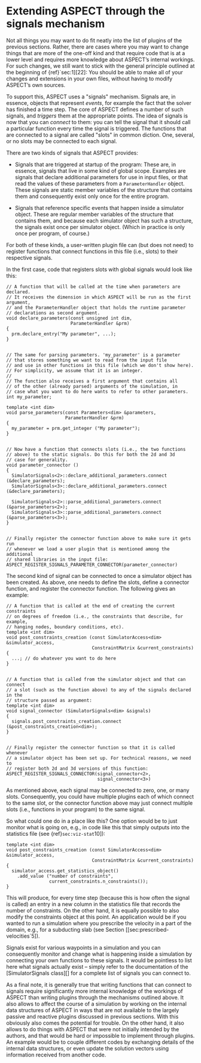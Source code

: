 # Extending ASPECT through the signals mechanism

Not all things you may want to do fit neatly into the list of plugins of the
previous sections. Rather, there are cases where you may want to change things
that are more of the one-off kind and that require code that is at a lower
level and requires more knowledge about
ASPECT&rsquo;s internal workings. For such changes,
we still want to stick with the general principle outlined at the beginning of
{ref}`sec:1][22]: You should be able to make all of your changes and
extensions in your own files, without having to modify
ASPECT&rsquo;s own sources.

To support this, ASPECT uses a
"signals" mechanism. Signals are, in essence, objects that
represent *events*, for example the fact that the solver has finished a time
step. The core of ASPECT defines a number of
such signals, and *triggers* them at the appropriate points. The idea of
signals is now that you can *connect* to them: you can tell the signal that it
should call a particular function every time the signal is triggered. The
functions that are connected to a signal are called "slots" in
common diction. One, several, or no slots may be connected to each signal.

There are two kinds of signals that ASPECT
provides:

-   Signals that are triggered at startup of the program: These are, in
    essence, signals that live in some kind of global scope. Examples are
    signals that declare additional parameters for use in input files, or that
    read the values of these parameters from a `ParameterHandler` object.
    These signals are static member variables of the structure that contains
    them and consequently exist only once for the entire program.

-   Signals that reference specific events that happen inside a simulator
    object. These are regular member variables of the structure that contains
    them, and because each simulator object has such a structure, the signals
    exist once per simulator object. (Which in practice is only once per
    program, of course.)

For both of these kinds, a user-written plugin file can (but does not need) to
register functions that connect functions in this file (i.e., slots) to their
respective signals.

In the first case, code that registers slots with global signals would look
like this:

```{code-block} c++
// A function that will be called at the time when parameters are declared.
// It receives the dimension in which ASPECT will be run as the first argument,
// and the ParameterHandler object that holds the runtime parameter
// declarations as second argument.
void declare_parameters(const unsigned int dim,
                        ParameterHandler &prm)
{
  prm.declare_entry("My parameter", ...);
}


// The same for parsing parameters. 'my_parameter' is a parameter
// that stores something we want to read from the input file
// and use in other functions in this file (which we don't show here).
// For simplicity, we assume that it is an integer.
//
// The function also receives a first argument that contains all
// of the other (already parsed) arguments of the simulation, in
// case what you want to do here wants to refer to other parameters.
int my_parameter;

template <int dim>
void parse_parameters(const Parameters<dim> &parameters,
                      ParameterHandler &prm)
{
  my_parameter = prm.get_integer ("My parameter");
}


// Now have a function that connects slots (i.e., the two functions
// above) to the static signals. Do this for both the 2d and 3d
// case for generality.
void parameter_connector ()
{
  SimulatorSignals<2>::declare_additional_parameters.connect (&declare_parameters);
  SimulatorSignals<3>::declare_additional_parameters.connect (&declare_parameters);

  SimulatorSignals<2>::parse_additional_parameters.connect (&parse_parameters<2>);
  SimulatorSignals<3>::parse_additional_parameters.connect (&parse_parameters<3>);
}


// Finally register the connector function above to make sure it gets run
// whenever we load a user plugin that is mentioned among the additional
// shared libraries in the input file:
ASPECT_REGISTER_SIGNALS_PARAMETER_CONNECTOR(parameter_connector)
```

The second kind of signal can be connected to once a simulator object has been
created. As above, one needs to define the slots, define a connector function,
and register the connector function. The following gives an example:

```{code-block} c++
// A function that is called at the end of creating the current constraints
// on degrees of freedom (i.e., the constraints that describe, for example,
// hanging nodes, boundary conditions, etc).
template <int dim>
void post_constraints_creation (const SimulatorAccess<dim> &simulator_access,
                                ConstraintMatrix &current_constraints)
{
  ...; // do whatever you want to do here
}


// A function that is called from the simulator object and that can connect
// a slot (such as the function above) to any of the signals declared in the
// structure passed as argument:
template <int dim>
void signal_connector (SimulatorSignals<dim> &signals)
{
  signals.post_constraints_creation.connect (&post_constraints_creation<dim>);
}


// Finally register the connector function so that it is called whenever
// a simulator object has been set up. For technical reasons, we need to
// register both 2d and 3d versions of this function:
ASPECT_REGISTER_SIGNALS_CONNECTOR(signal_connector<2>,
                                  signal_connector<3>)
```

As mentioned above, each signal may be connected to zero, one, or many slots.
Consequently, you could have multiple plugins each of which connect to the
same slot, or the connector function above may just connect multiple slots
(i.e., functions in your program) to the same signal.

So what could one do in a place like this? One option would be to just monitor
what is going on, e.g., in code like this that simply outputs into the
statistics file (see {ref}`sec:viz-stat`10]):

```{code-block} c++
template <int dim>
void post_constraints_creation (const SimulatorAccess<dim> &simulator_access,
                                ConstraintMatrix &current_constraints)
{
  simulator_access.get_statistics_object()
    .add_value ("number of constraints",
                current_constraints.n_constraints());
}
```

This will produce, for every time step (because this is how often the signal
is called) an entry in a new column in the statistics file that records the
number of constraints. On the other hand, it is equally possible to also
modify the constraints object at this point. An application would be if you
wanted to run a simulation where you prescribe the velocity in a part of the
domain, e.g., for a subducting slab (see Section
[\[sec:prescribed-velocities`5]).

Signals exist for various waypoints in a simulation and you can consequently
monitor and change what is happening inside a simulation by connecting your
own functions to these signals. It would be pointless to list here what
signals actually exist &ndash; simply refer to the documentation of the
[SimulatorSignals class][] for a complete list of signals you can connect to.

As a final note, it is generally true that writing functions that can connect
to signals require significantly more internal knowledge of the workings of
ASPECT than writing plugins through the
mechanisms outlined above. It also allows to affect the course of a simulation
by working on the internal data structures of
ASPECT in ways that are not available to the largely
passive and reactive plugins discussed in previous sections. With this
obviously also comes the potential for trouble. On the other hand, it also
allows to do things with ASPECT that were not
initially intended by the authors, and that would be hard or impossible to
implement through plugins. An example would be to couple different codes by
exchanging details of the internal data structures, or even update the
solution vectors using information received from another code.

<div class="center">

</div>
